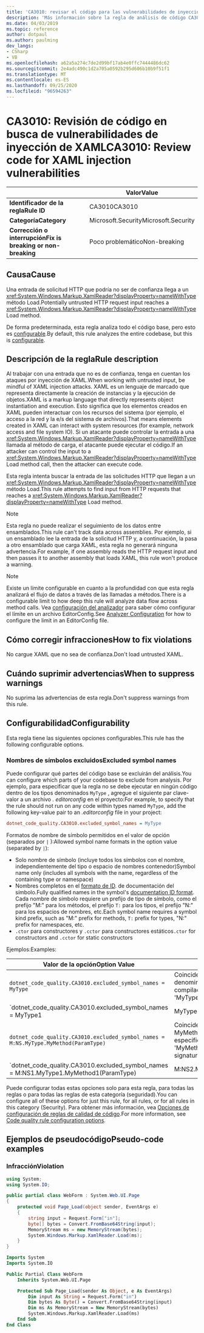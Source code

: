 ```yaml
---
title: 'CA3010: revisar el código para las vulnerabilidades de inyección de XAML (análisis de código)'
description: 'Más información sobre la regla de análisis de código CA3010: revisar el código para vulnerabilidades de inyección de XAML'
ms.date: 04/03/2019
ms.topic: reference
author: dotpaul
ms.author: paulming
dev_langs:
- CSharp
- VB
ms.openlocfilehash: a62a5a274c7de2d99bf17ab4e0ffc7444486dc62
ms.sourcegitcommit: 2e4adc490c1d2a705a0592b295d606b10b9f51f1
ms.translationtype: MT
ms.contentlocale: es-ES
ms.lasthandoff: 09/25/2020
ms.locfileid: "96594263"
---
```

# <a name="ca3010-review-code-for-xaml-injection-vulnerabilities"></a><span data-ttu-id="3b10a-103">CA3010: Revisión de código en busca de vulnerabilidades de inyección de XAML</span><span class="sxs-lookup"><span data-stu-id="3b10a-103">CA3010: Review code for XAML injection vulnerabilities</span></span>

| | <span data-ttu-id="3b10a-104">Valor</span><span class="sxs-lookup"><span data-stu-id="3b10a-104">Value</span></span> |
|-|-|
| <span data-ttu-id="3b10a-105">**Identificador de la regla**</span><span class="sxs-lookup"><span data-stu-id="3b10a-105">**Rule ID**</span></span> |<span data-ttu-id="3b10a-106">CA3010</span><span class="sxs-lookup"><span data-stu-id="3b10a-106">CA3010</span></span>|
| <span data-ttu-id="3b10a-107">**Categoría**</span><span class="sxs-lookup"><span data-stu-id="3b10a-107">**Category**</span></span> |<span data-ttu-id="3b10a-108">Microsoft.Security</span><span class="sxs-lookup"><span data-stu-id="3b10a-108">Microsoft.Security</span></span>|
| <span data-ttu-id="3b10a-109">**Corrección o interrupción**</span><span class="sxs-lookup"><span data-stu-id="3b10a-109">**Fix is breaking or non-breaking**</span></span> |<span data-ttu-id="3b10a-110">Poco problemático</span><span class="sxs-lookup"><span data-stu-id="3b10a-110">Non-breaking</span></span>|

## <a name="cause"></a><span data-ttu-id="3b10a-111">Causa</span><span class="sxs-lookup"><span data-stu-id="3b10a-111">Cause</span></span>

<span data-ttu-id="3b10a-112">Una entrada de solicitud HTTP que podría no ser de confianza llega a un <xref:System.Windows.Markup.XamlReader?displayProperty=nameWithType> método Load.</span><span class="sxs-lookup"><span data-stu-id="3b10a-112">Potentially untrusted HTTP request input reaches a <xref:System.Windows.Markup.XamlReader?displayProperty=nameWithType> Load method.</span></span>

<span data-ttu-id="3b10a-113">De forma predeterminada, esta regla analiza todo el código base, pero esto es [configurable](#configurability).</span><span class="sxs-lookup"><span data-stu-id="3b10a-113">By default, this rule analyzes the entire codebase, but this is [configurable](#configurability).</span></span>

## <a name="rule-description"></a><span data-ttu-id="3b10a-114">Descripción de la regla</span><span class="sxs-lookup"><span data-stu-id="3b10a-114">Rule description</span></span>

<span data-ttu-id="3b10a-115">Al trabajar con una entrada que no es de confianza, tenga en cuentan los ataques por inyección de XAML.</span><span class="sxs-lookup"><span data-stu-id="3b10a-115">When working with untrusted input, be mindful of XAML injection attacks.</span></span> <span data-ttu-id="3b10a-116">XAML es un lenguaje de marcado que representa directamente la creación de instancias y la ejecución de objetos.</span><span class="sxs-lookup"><span data-stu-id="3b10a-116">XAML is a markup language that directly represents object instantiation and execution.</span></span> <span data-ttu-id="3b10a-117">Esto significa que los elementos creados en XAML pueden interactuar con los recursos del sistema (por ejemplo, el acceso a la red y la e/s del sistema de archivos).</span><span class="sxs-lookup"><span data-stu-id="3b10a-117">That means elements created in XAML can interact with system resources (for example, network access and file system IO).</span></span> <span data-ttu-id="3b10a-118">Si un atacante puede controlar la entrada a una <xref:System.Windows.Markup.XamlReader?displayProperty=nameWithType> llamada al método de carga, el atacante puede ejecutar el código.</span><span class="sxs-lookup"><span data-stu-id="3b10a-118">If an attacker can control the input to a <xref:System.Windows.Markup.XamlReader?displayProperty=nameWithType> Load method call, then the attacker can execute code.</span></span>

<span data-ttu-id="3b10a-119">Esta regla intenta buscar la entrada de las solicitudes HTTP que llegan a un <xref:System.Windows.Markup.XamlReader?displayProperty=nameWithType> método Load.</span><span class="sxs-lookup"><span data-stu-id="3b10a-119">This rule attempts to find input from HTTP requests that reaches a <xref:System.Windows.Markup.XamlReader?displayProperty=nameWithType> Load method.</span></span>

> [!NOTE]
> <span data-ttu-id="3b10a-120">Esta regla no puede realizar el seguimiento de los datos entre ensamblados.</span><span class="sxs-lookup"><span data-stu-id="3b10a-120">This rule can't track data across assemblies.</span></span> <span data-ttu-id="3b10a-121">Por ejemplo, si un ensamblado lee la entrada de la solicitud HTTP y, a continuación, la pasa a otro ensamblado que carga XAML, esta regla no generará ninguna advertencia.</span><span class="sxs-lookup"><span data-stu-id="3b10a-121">For example, if one assembly reads the HTTP request input and then passes it to another assembly that loads XAML, this rule won't produce a warning.</span></span>

> [!NOTE]
> <span data-ttu-id="3b10a-122">Existe un límite configurable en cuanto a la profundidad con que esta regla analizará el flujo de datos a través de las llamadas a métodos.</span><span class="sxs-lookup"><span data-stu-id="3b10a-122">There is a configurable limit to how deep this rule will analyze data flow across method calls.</span></span> <span data-ttu-id="3b10a-123">Vea [configuración del analizador](https://github.com/dotnet/roslyn-analyzers/blob/master/docs/Analyzer%20Configuration.md#dataflow-analysis) para saber cómo configurar el límite en un archivo EditorConfig.</span><span class="sxs-lookup"><span data-stu-id="3b10a-123">See [Analyzer Configuration](https://github.com/dotnet/roslyn-analyzers/blob/master/docs/Analyzer%20Configuration.md#dataflow-analysis) for how to configure the limit in an EditorConfig file.</span></span>

## <a name="how-to-fix-violations"></a><span data-ttu-id="3b10a-124">Cómo corregir infracciones</span><span class="sxs-lookup"><span data-stu-id="3b10a-124">How to fix violations</span></span>

<span data-ttu-id="3b10a-125">No cargue XAML que no sea de confianza.</span><span class="sxs-lookup"><span data-stu-id="3b10a-125">Don't load untrusted XAML.</span></span>

## <a name="when-to-suppress-warnings"></a><span data-ttu-id="3b10a-126">Cuándo suprimir advertencias</span><span class="sxs-lookup"><span data-stu-id="3b10a-126">When to suppress warnings</span></span>

<span data-ttu-id="3b10a-127">No suprima las advertencias de esta regla.</span><span class="sxs-lookup"><span data-stu-id="3b10a-127">Don't suppress warnings from this rule.</span></span>

## <a name="configurability"></a><span data-ttu-id="3b10a-128">Configurabilidad</span><span class="sxs-lookup"><span data-stu-id="3b10a-128">Configurability</span></span>

<span data-ttu-id="3b10a-129">Esta regla tiene las siguientes opciones configurables.</span><span class="sxs-lookup"><span data-stu-id="3b10a-129">This rule has the following configurable options.</span></span>

### <a name="excluded-symbol-names"></a><span data-ttu-id="3b10a-130">Nombres de símbolos excluidos</span><span class="sxs-lookup"><span data-stu-id="3b10a-130">Excluded symbol names</span></span>

<span data-ttu-id="3b10a-131">Puede configurar qué partes del código base se excluirán del análisis.</span><span class="sxs-lookup"><span data-stu-id="3b10a-131">You can configure which parts of your codebase to exclude from analysis.</span></span> <span data-ttu-id="3b10a-132">Por ejemplo, para especificar que la regla no se debe ejecutar en ningún código dentro de los tipos denominados `MyType` , agregue el siguiente par clave-valor a un archivo *. editorconfig* en el proyecto:</span><span class="sxs-lookup"><span data-stu-id="3b10a-132">For example, to specify that the rule should not run on any code within types named `MyType`, add the following key-value pair to an *.editorconfig* file in your project:</span></span>

```ini
dotnet_code_quality.CA3010.excluded_symbol_names = MyType
```

<span data-ttu-id="3b10a-133">Formatos de nombre de símbolo permitidos en el valor de opción (separados por `|` ):</span><span class="sxs-lookup"><span data-stu-id="3b10a-133">Allowed symbol name formats in the option value (separated by `|`):</span></span>

- <span data-ttu-id="3b10a-134">Solo nombre de símbolo (incluye todos los símbolos con el nombre, independientemente del tipo o espacio de nombres contenedor)</span><span class="sxs-lookup"><span data-stu-id="3b10a-134">Symbol name only (includes all symbols with the name, regardless of the containing type or namespace)</span></span>
- <span data-ttu-id="3b10a-135">Nombres completos en el [formato de ID](https://github.com/dotnet/csharplang/blob/master/spec/documentation-comments.md#id-string-format). de documentación del símbolo.</span><span class="sxs-lookup"><span data-stu-id="3b10a-135">Fully qualified names in the symbol's [documentation ID format](https://github.com/dotnet/csharplang/blob/master/spec/documentation-comments.md#id-string-format).</span></span> <span data-ttu-id="3b10a-136">Cada nombre de símbolo requiere un prefijo de tipo de símbolo, como el prefijo "M:" para los métodos, el prefijo `T:` para los tipos, el prefijo "N:" para los espacios de nombres, etc.</span><span class="sxs-lookup"><span data-stu-id="3b10a-136">Each symbol name requires a symbol kind prefix, such as "M:" prefix for methods, `T:` prefix for types, "N:" prefix for namespaces, etc.</span></span>
- <span data-ttu-id="3b10a-137">`.ctor` para constructores y `.cctor` para constructores estáticos</span><span class="sxs-lookup"><span data-stu-id="3b10a-137">`.ctor` for constructors and `.cctor` for static constructors</span></span>

<span data-ttu-id="3b10a-138">Ejemplos:</span><span class="sxs-lookup"><span data-stu-id="3b10a-138">Examples:</span></span>

| <span data-ttu-id="3b10a-139">Valor de la opción</span><span class="sxs-lookup"><span data-stu-id="3b10a-139">Option Value</span></span> | <span data-ttu-id="3b10a-140">Resumen</span><span class="sxs-lookup"><span data-stu-id="3b10a-140">Summary</span></span> |
| --- | --- |
|`dotnet_code_quality.CA3010.excluded_symbol_names = MyType` | <span data-ttu-id="3b10a-141">Coincide con todos los símbolos denominados ' altype ' en la compilación</span><span class="sxs-lookup"><span data-stu-id="3b10a-141">Matches all symbols named 'MyType' in the compilation</span></span>
|`dotnet_code_quality.CA3010.excluded_symbol_names = MyType1|MyType2` | <span data-ttu-id="3b10a-142">Coincide con todos los símbolos denominados ' MyType1 ' o ' MyType2 ' en la compilación</span><span class="sxs-lookup"><span data-stu-id="3b10a-142">Matches all symbols named either 'MyType1' or 'MyType2' in the compilation</span></span>
|`dotnet_code_quality.CA3010.excluded_symbol_names = M:NS.MyType.MyMethod(ParamType)` | <span data-ttu-id="3b10a-143">Coincide con el método específico ' MyMethod ' con la firma completa especificada</span><span class="sxs-lookup"><span data-stu-id="3b10a-143">Matches specific method 'MyMethod' with given fully qualified signature</span></span>
|`dotnet_code_quality.CA3010.excluded_symbol_names = M:NS1.MyType1.MyMethod1(ParamType)|M:NS2.MyType2.MyMethod2(ParamType)` | <span data-ttu-id="3b10a-144">Coincide con los métodos específicos ' MyMethod1 ' y ' MyMethod2 ' con la firma completa correspondiente</span><span class="sxs-lookup"><span data-stu-id="3b10a-144">Matches specific methods 'MyMethod1' and 'MyMethod2' with respective fully qualified signature</span></span>

<span data-ttu-id="3b10a-145">Puede configurar todas estas opciones solo para esta regla, para todas las reglas o para todas las reglas de esta categoría (seguridad).</span><span class="sxs-lookup"><span data-stu-id="3b10a-145">You can configure all of these options for just this rule, for all rules, or for all rules in this category (Security).</span></span> <span data-ttu-id="3b10a-146">Para obtener más información, vea [Opciones de configuración de reglas de calidad de código](../code-quality-rule-options.md).</span><span class="sxs-lookup"><span data-stu-id="3b10a-146">For more information, see [Code quality rule configuration options](../code-quality-rule-options.md).</span></span>

## <a name="pseudo-code-examples"></a><span data-ttu-id="3b10a-147">Ejemplos de pseudocódigo</span><span class="sxs-lookup"><span data-stu-id="3b10a-147">Pseudo-code examples</span></span>

### <a name="violation"></a><span data-ttu-id="3b10a-148">Infracción</span><span class="sxs-lookup"><span data-stu-id="3b10a-148">Violation</span></span>

```csharp
using System;
using System.IO;

public partial class WebForm : System.Web.UI.Page
{
    protected void Page_Load(object sender, EventArgs e)
    {
        string input = Request.Form["in"];
        byte[] bytes = Convert.FromBase64String(input);
        MemoryStream ms = new MemoryStream(bytes);
        System.Windows.Markup.XamlReader.Load(ms);
    }
}
```

```vb
Imports System
Imports System.IO

Public Partial Class WebForm
    Inherits System.Web.UI.Page

    Protected Sub Page_Load(sender As Object, e As EventArgs)
        Dim input As String = Request.Form("in")
        Dim bytes As Byte() = Convert.FromBase64String(input)
        Dim ms As MemoryStream = New MemoryStream(bytes)
        System.Windows.Markup.XamlReader.Load(ms)
    End Sub
End Class
```
